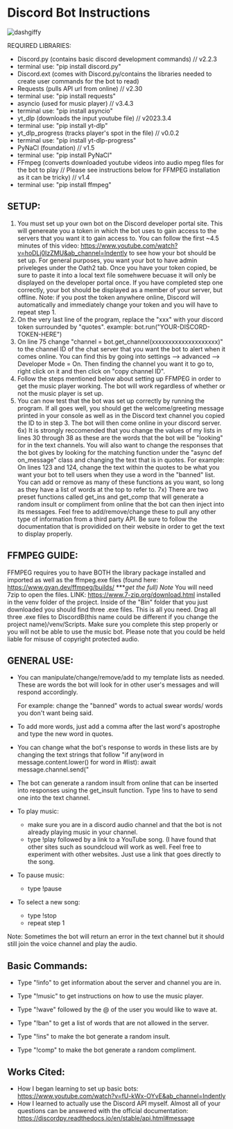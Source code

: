 # Discord Bot Instructions

![dashgiffy](https://github.com/N0Heart/DiscordB/blob/main/videoDemo.gif)

REQUIRED LIBRARIES:

- Discord.py (contains basic discord development commands) // v2.2.3
- terminal use: "pip install discord.py"
- Discord.ext (comes with Discord.py/contains the libraries needed to create user commands for the bot to read)
- Requests (pulls API url from online) // v2.30
 - terminal use: "pip install requests"
- asyncio (used for music player) // v3.4.3
 - terminal use:	"pip install asyncio"
- yt_dlp (downloads the input youtube file) // v2023.3.4
 - terminal use:	"pip install yt-dlp"
- yt_dlp_progress (tracks player's spot in the file) // v0.0.2
 - terminal use:	"pip install yt-dlp-progress"
- PyNaCl (foundation) // v1.5
 - terminal use:	"pip install PyNaCl"
- FFmpeg (converts downloaded youtube videos into audio mpeg files for the bot to play // Please see instructions below for FFMPEG installation as it can be tricky) // v1.4
 - terminal use:	"pip install ffmpeg"



## SETUP:

1) You must set up your own bot on the Discord developer portal site. This will genereate you a token in which the bot uses to gain access to the servers that you want it to gain access to. You can follow 
the first ~4.5 minutes of this video:
https://www.youtube.com/watch?v=hoDLj0IzZMU&ab_channel=Indently to see how your bot should be set up. For general purposes, you want your bot to have admin priveleges under the Oath2 tab. 
Once you have your token copied, be sure to paste it into a local text file somehwere becuase it will only be displayed on the developer portal once. If you have completed step one correctly, your bot should be displayed as a member of your server, but offline. 
Note: if you post the token anywhere online, Discord will automatically and immediately change your token and you will have to repeat step 1.
2) On the very last line of the program, replace the "xxx" with your discord token surrounded by "quotes".
	example: bot.run("YOUR-DISCORD-TOKEN-HERE")
3) On line 75 change "channel = bot.get_channel(xxxxxxxxxxxxxxxxxxxx)" to the channel ID of the chat server that you want the bot to alert when it comes online. You can find this by going into settings --> advanced --> Developer Mode = On. Then finding the channel you want it to go to, right click on it and then click on "copy channel ID". 
4) Follow the steps mentioned below about setting up FFMPEG in order to get the music player working. The bot will work regardless of whether or not the music player is set up.
5) You can now test that the bot was set up correctly by running the program. If all goes well, you should get the welcome/greeting message printed in your console as well as in the Discord text channel you copied the ID
to in step 3. The bot will then come online in your discord server. 
6x) It is strongly reccomended that you change the values of my lists in lines 30 through 38 as these are the words that the bot will be "looking" for in the text channels. You will also want to change the 
responses that the bot gives by looking for the matching function under the "async def on_message" class and changing the text that is in quotes.
For example:
On lines 123 and 124, change the text within the quotes to be what you want your bot to tell users when they use a word in the "banned" list. You can add or remove as many of these functions as you want, so long as they have a list of words at the top to refer to.
7x) There are two preset functions called get_ins and get_comp that will generate a random insult or compliment from online that the bot can then inject into its messages. Feel free to add/remove/change these to pull any other type of information from a third party API. Be sure to follow the documentation that is providided on their website in order to get the text to display properly.

## FFMPEG GUIDE:

FFMPEG requires you to have BOTH the library package installed and imported as well as the ffmpeg.exe files (found here: https://www.gyan.dev/ffmpeg/builds/ ****get the full) Note* You will need 7zip to open the files.
LINK: https://www.7-zip.org/download.html 
installed in the venv folder of the project. 
Inside of the "Bin" folder that you just downloaded you should find three .exe files. This is all you need. Drag all three .exe files to 
DiscordB(this name could be different if you change the project name)/venv/Scripts. Make sure you complete this step properly or you will not be able to use the music bot. Please note that you could be held liable for misuse of copyright protected audio.  


## GENERAL USE:

- You can manipulate/change/remove/add to my template lists as needed. These are words the bot will look for in other user's messages and will respond accordingly.
	
	For example: change the "banned" words to actual swear words/ words you don't want being said. 

- To add more words, just add a comma after the last word's apostrophe and type the new word in quotes.

- You can change what the bot's response to words in these lists are by changing the text strings that follow "if any(word in message.content.lower() for word in #list):
        await message.channel.send(" 

- The bot can generate a random insult from online that can be inserted into responses using the get_insult function. Type !ins to have to send one into the text channel.

- To play music:
	- make sure you are in a discord audio channel and that the bot is not already playing music in your channel.
	- type !play followed by a link to a YouTube song. (I have found that other sites such as soundcloud will work as well. Feel free to experiment with other websites. Just use a link that goes directly
	to the song.

- To pause music:
	- type !pause

- To select a new song:
	- type !stop
	- repeat step 1

Note: Sometimes the bot will return an error in the text channel but it should still join the voice channel and play the audio.

## Basic Commands:

- Type "!info" to get information about the server and channel you are in.

- Type "!music" to get instructions on how to use the music player.

- Type "!wave" followed by the @ of the user you would like to wave at.

- Type "!ban" to get a list of words that are not allowed in the server.

- Type "!ins" to make the bot generate a random insult.

- Type "!comp" to make the bot generate a random compliment.

## Works Cited:
- How I began learning to set up basic bots: https://www.youtube.com/watch?v=fU-kWx-OYvE&ab_channel=Indently
- How I learned to actually use the Discord API myself. Almost all of your questions can be answered with the official documentation: https://discordpy.readthedocs.io/en/stable/api.html#message

